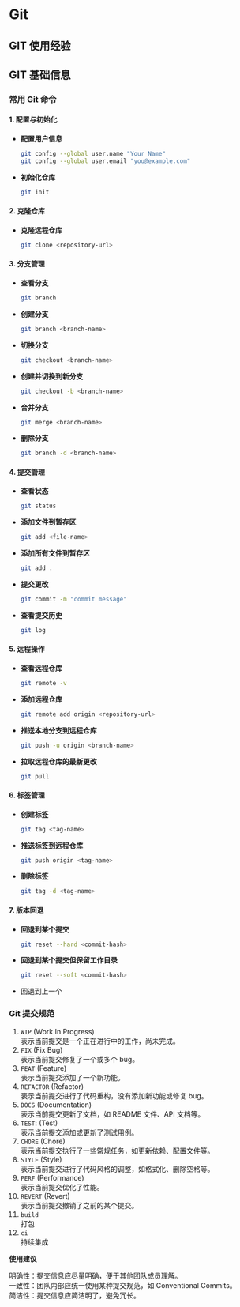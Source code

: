 # Git

## GIT 使用经验

## GIT 基础信息

### 常用 Git 命令

#### 1. 配置与初始化
- **配置用户信息**
  ```bash
  git config --global user.name "Your Name"
  git config --global user.email "you@example.com"
  ```
- **初始化仓库**
  ```bash
  git init
  ```

#### 2. 克隆仓库
- **克隆远程仓库**
  ```bash
  git clone <repository-url>
  ```

#### 3. 分支管理
- **查看分支**
  ```bash
  git branch
  ```
- **创建分支**
  ```bash
  git branch <branch-name>
  ```
- **切换分支**
  ```bash
  git checkout <branch-name>
  ```
- **创建并切换到新分支**
  ```bash
  git checkout -b <branch-name>
  ```
- **合并分支**
  ```bash
  git merge <branch-name>
  ```
- **删除分支**
  ```bash
  git branch -d <branch-name>
  ```

#### 4. 提交管理
- **查看状态**
  ```bash
  git status
  ```
- **添加文件到暂存区**
  ```bash
  git add <file-name>
  ```
- **添加所有文件到暂存区**
  ```bash
  git add .
  ```
- **提交更改**
  ```bash
  git commit -m "commit message"
  ```
- **查看提交历史**
  ```bash
  git log
  ```

#### 5. 远程操作
- **查看远程仓库**
  ```bash
  git remote -v
  ```
- **添加远程仓库**
  ```bash
  git remote add origin <repository-url>
  ```
- **推送本地分支到远程仓库**
  ```bash
  git push -u origin <branch-name>
  ```
- **拉取远程仓库的最新更改**
  ```bash
  git pull
  ```

#### 6. 标签管理
- **创建标签**
  ```bash
  git tag <tag-name>
  ```
- **推送标签到远程仓库**
  ```bash
  git push origin <tag-name>
  ```
- **删除标签**
  ```bash
  git tag -d <tag-name>
  ```

#### 7. 版本回退
- **回退到某个提交**
  ```bash
  git reset --hard <commit-hash>
  ```
- **回退到某个提交但保留工作目录**
  ```bash
  git reset --soft <commit-hash>
  ```
- 回退到上一个

### Git 提交规范

1. `WIP` (Work In Progress)  
    表示当前提交是一个正在进行中的工作，尚未完成。
2. `FIX` (Fix Bug)  
    表示当前提交修复了一个或多个 bug。
3. `FEAT` (Feature)  
    表示当前提交添加了一个新功能。
4. `REFACTOR` (Refactor)  
    表示当前提交进行了代码重构，没有添加新功能或修复 bug。
5. `DOCS` (Documentation)  
    表示当前提交更新了文档，如 README 文件、API 文档等。
6. `TEST`: (Test)  
    表示当前提交添加或更新了测试用例。
7. `CHORE` (Chore)  
    表示当前提交执行了一些常规任务，如更新依赖、配置文件等。
8. `STYLE` (Style)  
    表示当前提交进行了代码风格的调整，如格式化、删除空格等。
9. `PERF` (Performance)  
    表示当前提交优化了性能。
10. `REVERT` (Revert)  
    表示当前提交撤销了之前的某个提交。
11. `build`  
    打包  
12. `ci`  
    持续集成  

**使用建议**

明确性：提交信息应尽量明确，便于其他团队成员理解。  
一致性：团队内部应统一使用某种提交规范，如 Conventional Commits。  
简洁性：提交信息应简洁明了，避免冗长。  
